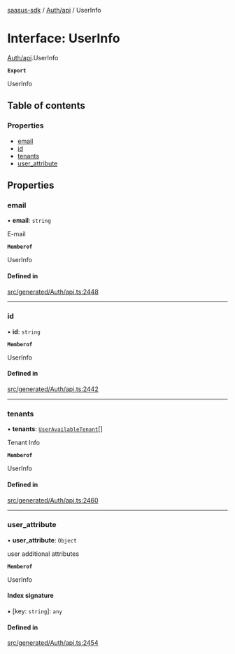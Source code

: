 [saasus-sdk](../README.md) / [Auth/api](../modules/Auth_api.md) / UserInfo

# Interface: UserInfo

[Auth/api](../modules/Auth_api.md).UserInfo

**`Export`**

UserInfo

## Table of contents

### Properties

- [email](Auth_api.UserInfo.md#email)
- [id](Auth_api.UserInfo.md#id)
- [tenants](Auth_api.UserInfo.md#tenants)
- [user\_attribute](Auth_api.UserInfo.md#user_attribute)

## Properties

### email

• **email**: `string`

E-mail

**`Memberof`**

UserInfo

#### Defined in

[src/generated/Auth/api.ts:2448](https://github.com/saasus-platform/saasus-sdk-javascript/blob/c6c266c/src/generated/Auth/api.ts#L2448)

___

### id

• **id**: `string`

**`Memberof`**

UserInfo

#### Defined in

[src/generated/Auth/api.ts:2442](https://github.com/saasus-platform/saasus-sdk-javascript/blob/c6c266c/src/generated/Auth/api.ts#L2442)

___

### tenants

• **tenants**: [`UserAvailableTenant`](Auth_api.UserAvailableTenant.md)[]

Tenant Info

**`Memberof`**

UserInfo

#### Defined in

[src/generated/Auth/api.ts:2460](https://github.com/saasus-platform/saasus-sdk-javascript/blob/c6c266c/src/generated/Auth/api.ts#L2460)

___

### user\_attribute

• **user\_attribute**: `Object`

user additional attributes

**`Memberof`**

UserInfo

#### Index signature

▪ [key: `string`]: `any`

#### Defined in

[src/generated/Auth/api.ts:2454](https://github.com/saasus-platform/saasus-sdk-javascript/blob/c6c266c/src/generated/Auth/api.ts#L2454)
